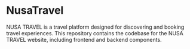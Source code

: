 # NusaTravel
NUSA TRAVEL is a travel platform designed for discovering and booking travel experiences. This repository contains the codebase for the NUSA TRAVEL website, including frontend and backend components.
